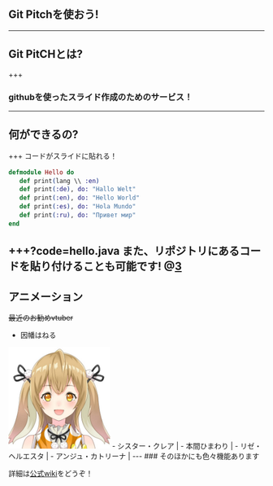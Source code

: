 ## Git Pitchを使おう!
---
## Git PitCHとは?
+++
### githubを使ったスライド作成のためのサービス！
---
## 何ができるの?
+++
コードがスライドに貼れる！
```Elixir
defmodule Hello do
   def print(lang \\ :en)
   def print(:de), do: "Hallo Welt"
   def print(:en), do: "Hello World"
   def print(:es), do: "Hola Mundo"
   def print(:ru), do: "Привет мир"
end
```
+++?code=hello.java
また、リポジトリにあるコードを貼り付けることも可能です!
@[3](特定の場所をハイライトすることも可能!)
---
## アニメーション
~~最近のお勧めvtuber~~
- 因幡はねる
<img src="haneru.jpg" width="200">
- シスター・クレア | 
- 本間ひまわり | 
- リゼ・ヘルエスタ | 
- アンジュ・カトリーナ |
---
### そのほかにも色々機能あります

詳細は[公式wiki](https://gitpitch.com/docs)をどうぞ！